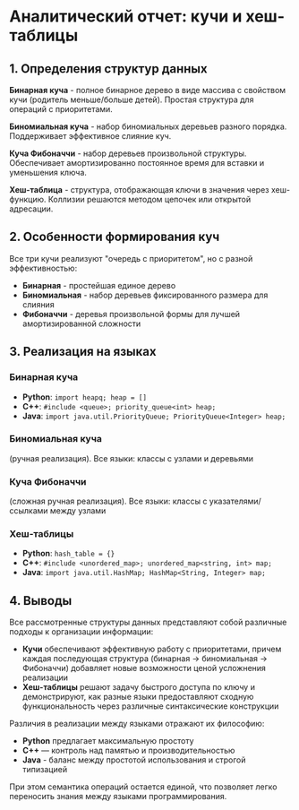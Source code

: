 # Аналитический отчет: кучи и хеш-таблицы

## 1. Определения структур данных

**Бинарная куча** - полное бинарное дерево в виде массива с свойством кучи (родитель меньше/больше детей). Простая структура для операций с приоритетами.

**Биномиальная куча** - набор биномиальных деревьев разного порядка. Поддерживает эффективное слияние куч.

**Куча Фибоначчи** - набор деревьев произвольной структуры. Обеспечивает амортизированно постоянное время для вставки и уменьшения ключа.

**Хеш-таблица** - структура, отображающая ключи в значения через хеш-функцию. Коллизии решаются методом цепочек или открытой адресации.

## 2. Особенности формирования куч

Все три кучи реализуют "очередь с приоритетом", но с разной эффективностью:

- **Бинарная** - простейшая единое дерево
- **Биномиальная** - набор деревьев фиксированного размера для слияния
- **Фибоначчи** - деревья произвольной формы для лучшей амортизированной сложности

## 3. Реализация на языках

### Бинарная куча

- **Python**: `import heapq; heap = []`
- **C++**: `#include <queue>; priority_queue<int> heap;`
- **Java**: `import java.util.PriorityQueue; PriorityQueue<Integer> heap;`

### Биномиальная куча
(ручная реализация). Все языки: классы с узлами и деревьями

### Куча Фибоначчи
(сложная ручная реализация). Все языки: классы с указателями/ссылками между узлами

### Хеш-таблицы

- **Python**: `hash_table = {}`
- **C++**: `#include <unordered_map>; unordered_map<string, int> map;`
- **Java**: `import java.util.HashMap; HashMap<String, Integer> map;`

## 4. Выводы

Все рассмотренные структуры данных представляют собой различные подходы к организации информации:

- **Кучи** обеспечивают эффективную работу с приоритетами, причем каждая последующая структура (бинарная → биномиальная → Фибоначчи) добавляет новые возможности ценой усложнения реализации
- **Хеш-таблицы** решают задачу быстрого доступа по ключу и демонстрируют, как разные языки предоставляют сходную функциональность через различные синтаксические конструкции

Различия в реализации между языками отражают их философию:

- **Python** предлагает максимальную простоту
- **C++** — контроль над памятью и производительностью  
- **Java** - баланс между простотой использования и строгой типизацией

При этом семантика операций остается единой, что позволяет легко переносить знания между языками программирования.
